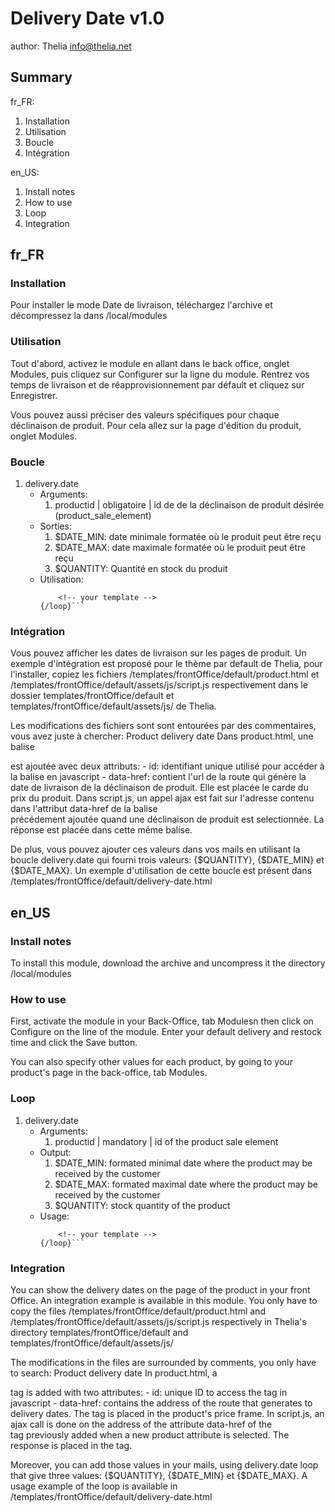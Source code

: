 Delivery Date v1.0
==================
author: Thelia <info@thelia.net>

Summary
-------

fr_FR:
1.  Installation
2.  Utilisation
3.  Boucle
4.  Intégration

en_US:
1.  Install notes
2.  How to use
3.  Loop
4.  Integration

fr_FR
-----

### Installation
Pour installer le mode Date de livraison, téléchargez l'archive et décompressez la dans <dossier de Thelia>/local/modules

### Utilisation
Tout d'abord, activez le module en allant dans le back office, onglet Modules, puis cliquez sur Configurer sur la ligne du module.
Rentrez vos temps de livraison et de réapprovisionnement par défault et cliquez sur Enregistrer.

Vous pouvez aussi préciser des valeurs spécifiques pour chaque déclinaison de produit.
Pour cela allez sur la page d'édition du produit, onglet Modules.

### Boucle

1.  delivery.date
    - Arguments:
        1. productid | obligatoire | id de de la déclinaison de produit désirée (product_sale_element)
    - Sorties:
        1. \$DATE_MIN: date minimale formatée où le produit peut être reçu
        2. \$DATE_MAX: date maximale formatée où le produit peut être reçu
        3. \$QUANTITY: Quantité en stock du produit
    - Utilisation:
        ```{loop type="delivery.date" name="yourloopname" productid=\$ID}
            <!-- your template -->
        {/loop}```

### Intégration
Vous pouvez afficher les dates de livraison sur les pages de produit. Un exemple d'intégration est proposé pour le thème par default de Thelia,
pour l'installer, copiez les fichiers <dossier du module>/templates/frontOffice/default/product.html et
<dossier du module>/templates/frontOffice/default/assets/js/script.js respectivement dans le dossier templates/frontOffice/default et
templates/frontOffice/default/assets/js/ de Thelia.

Les modifications des fichiers sont sont entourées par des commentaires, vous avez juste à chercher: Product delivery date
Dans product.html, une balise <div> est ajoutée avec deux attributs:
    - id: identifiant unique utilisé pour accéder à la balise en javascript
    - data-href: contient l'url de la route qui génère la date de livraison de la déclinaison de produit.
Elle est placée le carde du prix du produit.
Dans script.js, un appel ajax est fait sur l'adresse contenu dans l'attribut data-href de la balise <div> précédement ajoutée
quand une déclinaison de produit est selectionnée.
La réponse est placée dans cette même balise.

De plus, vous pouvez ajouter ces valeurs dans vos mails en utilisant la boucle delivery.date qui fourni trois valeurs:
{\$QUANTITY}, {\$DATE_MIN} et {\$DATE_MAX}.
Un exemple d'utilisation de cette boucle est présent dans <dossier du module>/templates/frontOffice/default/delivery-date.html

en_US
-----

### Install notes
To install this module, download the archive and uncompress it the directory <path to Thelia>/local/modules

### How to use
First, activate the module in your Back-Office, tab Modulesn then click on Configure on the line of the module.
Enter your default delivery and restock time and click the Save button.

You can also specify other values for each product, by going to your product's page in the back-office, tab Modules.

### Loop

1.  delivery.date
    - Arguments:
        1. productid | mandatory | id of the product sale element
    - Output:
        1. \$DATE_MIN: formated minimal date where the product may be received by the customer
        2. \$DATE_MAX: formated maximal date where the product may be received by the customer
        3. \$QUANTITY: stock quantity of the product
    - Usage:
        ```{loop type="delivery.date" name="yourloopname" productid=\$ID}
            <!-- your template -->
        {/loop}```

### Integration
You can show the delivery dates on the page of the product in your front Office. An integration example is available in this module.
You only have to copy the files <path to the module>/templates/frontOffice/default/product.html and <path to the module>/templates/frontOffice/default/assets/js/script.js
respectively in Thelia's directory templates/frontOffice/default and templates/frontOffice/default/assets/js/

The modifications in the files are surrounded by comments, you only have to search: Product delivery date
In product.html, a <div> tag is added with two attributes:
    - id: unique ID to access the tag in javascript
    - data-href: contains the address of the route that generates to delivery dates.
The tag is placed in the product's price frame.
In script.js, an ajax call is done on the address of the attribute data-href of the <div> tag previously added when a new product attribute is selected.
The response is placed in the tag.

Moreover, you can add those values in your mails, using delivery.date loop that give three values:
{\$QUANTITY}, {\$DATE_MIN} et {\$DATE_MAX}.
A usage example of the loop is available in <path to the module>/templates/frontOffice/default/delivery-date.html
